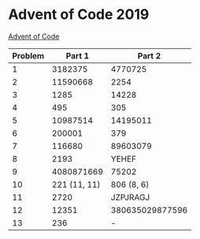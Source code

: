 # Advent of Code 2019

[Advent of Code](adventofcode.com)

| Problem | Part 1       | Part 2          |
| ------- | ------------ | --------------- |
| 1       | 3182375      | 4770725         |
| 2       | 11590668     | 2254            |
| 3       | 1285         | 14228           |
| 4       | 495          | 305             |
| 5       | 10987514     | 14195011        |
| 6       | 200001       | 379             |
| 7       | 116680       | 89603079        |
| 8       | 2193         | YEHEF           |
| 9       | 4080871669   | 75202           |
| 10      | 221 (11, 11) | 806 (8, 6)      |
| 11      | 2720         | JZPJRAGJ        |
| 12      | 12351        | 380635029877596 |
| 13      | 236          | -               |
